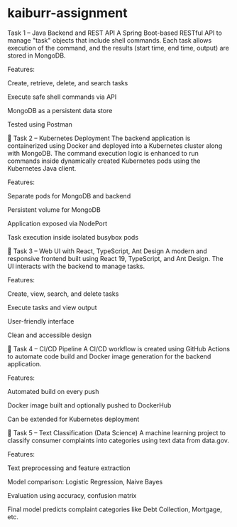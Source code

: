 # kaiburr-assignment

Task 1 – Java Backend and REST API
A Spring Boot-based RESTful API to manage "task" objects that include shell commands. Each task allows execution of the command, and the results (start time, end time, output) are stored in MongoDB.

Features:

Create, retrieve, delete, and search tasks

Execute safe shell commands via API

MongoDB as a persistent data store

Tested using Postman

🔹 Task 2 – Kubernetes Deployment
The backend application is containerized using Docker and deployed into a Kubernetes cluster along with MongoDB. The command execution logic is enhanced to run commands inside dynamically created Kubernetes pods using the Kubernetes Java client.

Features:

Separate pods for MongoDB and backend

Persistent volume for MongoDB

Application exposed via NodePort

Task execution inside isolated busybox pods

🔹 Task 3 – Web UI with React, TypeScript, Ant Design
A modern and responsive frontend built using React 19, TypeScript, and Ant Design. The UI interacts with the backend to manage tasks.

Features:

Create, view, search, and delete tasks

Execute tasks and view output

User-friendly interface

Clean and accessible design

🔹 Task 4 – CI/CD Pipeline
A CI/CD workflow is created using GitHub Actions to automate code build and Docker image generation for the backend application.

Features:

Automated build on every push

Docker image built and optionally pushed to DockerHub

Can be extended for Kubernetes deployment

🔹 Task 5 – Text Classification (Data Science)
A machine learning project to classify consumer complaints into categories using text data from data.gov.

Features:

Text preprocessing and feature extraction

Model comparison: Logistic Regression, Naive Bayes

Evaluation using accuracy, confusion matrix

Final model predicts complaint categories like Debt Collection, Mortgage, etc.


